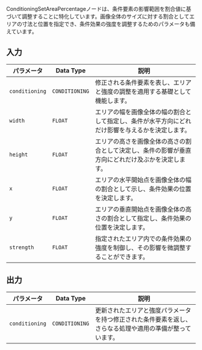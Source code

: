 ConditioningSetAreaPercentageノードは、条件要素の影響範囲を割合値に基づいて調整することに特化しています。画像全体のサイズに対する割合としてエリアの寸法と位置を指定でき、条件効果の強度を調整するためのパラメータも備えています。

## 入力

| パラメータ | Data Type | 説明 |
|-----------|-------------|-------------|
| `conditioning` | `CONDITIONING` | 修正される条件要素を表し、エリアと強度の調整を適用する基礎として機能します。 |
| `width`   | `FLOAT`     | エリアの幅を画像全体の幅の割合として指定し、条件が水平方向にどれだけ影響を与えるかを決定します。 |
| `height`  | `FLOAT`     | エリアの高さを画像全体の高さの割合として決定し、条件の影響が垂直方向にどれだけ及ぶかを決定します。 |
| `x`       | `FLOAT`     | エリアの水平開始点を画像全体の幅の割合として示し、条件効果の位置を決定します。 |
| `y`       | `FLOAT`     | エリアの垂直開始点を画像全体の高さの割合として指定し、条件効果の位置を決定します。 |
| `strength`| `FLOAT`     | 指定されたエリア内での条件効果の強度を制御し、その影響を微調整することができます。 |

## 出力

| パラメータ | Data Type | 説明 |
|-----------|-------------|-------------|
| `conditioning` | `CONDITIONING` | 更新されたエリアと強度パラメータを持つ修正された条件要素を返し、さらなる処理や適用の準備が整っています。 |
